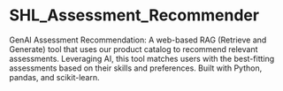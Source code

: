 # SHL_Assessment_Recommender
GenAI Assessment Recommendation: A web-based RAG (Retrieve and Generate) tool that uses our product catalog to recommend relevant assessments. Leveraging AI, this tool matches users with the best-fitting assessments based on their skills and preferences. Built with Python, pandas, and scikit-learn.
